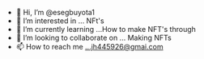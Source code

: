 - 👋 Hi, I’m @esegbuyota1
- 👀 I’m interested in ... NFt's
- 🌱 I’m currently learning ...How to make NFT's through
- 💞️ I’m looking to collaborate on ... Making NFTs
- 📫 How to reach me ...jh445926@gmai.com

<!---
esegbuyota1/esegbuyota1 is a ✨ special ✨ repository because its `README.md` (this file) appears on your GitHub profile.
You can click the Preview link to take a look at your changes.
--->
